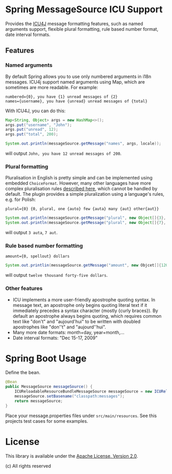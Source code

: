 # Spring MessageSource ICU Support

Provides the [ICU4J](http://site.icu-project.org/) message formatting features, such as named arguments support, flexible plural formatting,
rule based number format, date interval formats.

## Features

### Named arguments
By default Spring allows you to use only numbered arguments in i18n messages. ICU4j support named arguments using Map,
which are sometimes are more readable. For example:

```
numbered={0}, you have {1} unread messages of {2}
names={username}, you have {unread} unread messages of {total}
```

With ICU4J, you can do this:

```Java
Map<String, Object> args = new HashMap<>();
args.put("username", "John");
args.put("unread", 12);
args.put("total", 200);

System.out.println(messageSource.getMessage("names", args, locale));
```

will output `John, you have 12 unread messages of 200`.

### Plural formatting

Pluralisation in English is pretty simple and can be implemented using embedded `ChoiceFormat`. However, many other
languages have more complex pluralisation rules [described here](http://unicode.org/repos/cldr-tmp/trunk/diff/supplemental/language_plural_rules.html),
which cannot be handled by default. The plugin provides a simple pluralization using a language's rules, e.g. for Polish:

```
plural={0} {0, plural, one {auto} few {auta} many {aut} other{aut}}
```

```Java
System.out.println(messageSource.getMessage("plural", new Object[]{3}, locale));
System.out.println(messageSource.getMessage("plural", new Object[]{7}, locale));
```

will output `3 auta`, `7 aut`.

### Rule based number formatting

```
amount={0, spellout} dollars
```

```Java
System.out.printlin(messageSource.getMessage("amount", new Objcet[]{12045}, locale));
```

will output `twelve thousand forty-five dollars`.

### Other features
- ICU implements a more user-friendly apostrophe quoting syntax. In message text, an apostrophe only begins quoting
literal text if it immediately precedes a syntax character (mostly {curly braces}). By default an apostrophe always
begins quoting, which requires common text like "don't" and "aujourd'hui" to be written with doubled apostrophes like "don''t" and "aujourd''hui".
- Many more date formats: month+day, year+month,...
- Date interval formats: "Dec 15-17, 2009"

# Spring Boot Usage
Define the bean.

```Java
@Bean
public MessageSource messageSource() {
    ICUReloadableResourceBundleMessageSource messageSource = new ICUReloadableResourceBundleMessageSource();
    messageSource.setBasename("classpath:messages");
    return messageSource;
}
```

Place your message.properties files under `src/main/resources`. See this projects test cases for some examples.


# License
This library is available under the [Apache License, Version 2.0](http://www.apache.org/licenses/LICENSE-2.0).

(c) All rights reserved
